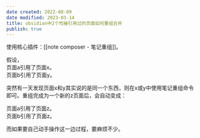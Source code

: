 ```yaml
---
date created: 2022-08-09
date modified: 2023-03-14
title: obsidian中2个均被引用过的页面如何重组合并
publish: true
---
```


使用核心插件：[[note composer - 笔记重组]]。

假设，  
页面a引用了页面x。  
页面b引用了页面y。

突然有一天发现页面x和y其实说的是同一个东西，则在x或y中使用笔记重组命令即可。重组完成为一个新的z页面后，会自动变成：

页面a引用了页面z。  
页面b引用了页面z。

而如果要自己动手操作这一边过程，要麻烦不少。